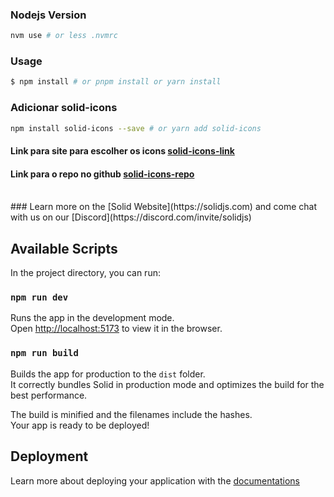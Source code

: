 ### Nodejs Version

```zsh
nvm use # or less .nvmrc
```

### Usage

```bash
$ npm install # or pnpm install or yarn install
```

### Adicionar solid-icons
```zsh
npm install solid-icons --save # or yarn add solid-icons
```
#### Link para site para escolher os icons [solid-icons-link](https://solid-icons.vercel.app/)

#### Link para o repo no github [solid-icons-repo](https://github.com/x64Bits/solid-icons)


<br />
### Learn more on the [Solid Website](https://solidjs.com) and come chat with us on our [Discord](https://discord.com/invite/solidjs)

## Available Scripts

In the project directory, you can run:

### `npm run dev`

Runs the app in the development mode.<br>
Open [http://localhost:5173](http://localhost:5173) to view it in the browser.

### `npm run build`

Builds the app for production to the `dist` folder.<br>
It correctly bundles Solid in production mode and optimizes the build for the best performance.

The build is minified and the filenames include the hashes.<br>
Your app is ready to be deployed!

## Deployment

Learn more about deploying your application with the [documentations](https://vitejs.dev/guide/static-deploy.html)
